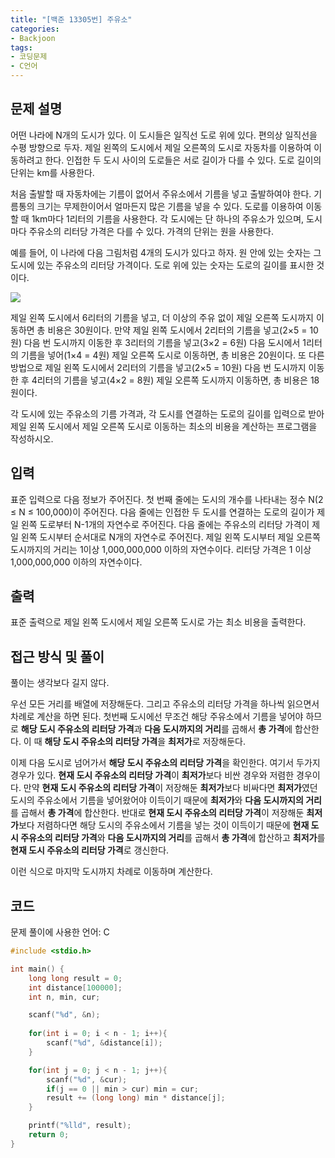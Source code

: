 ```yaml
---
title: "[백준 13305번] 주유소"
categories:
- Backjoon
tags:
- 코딩문제
- C언어
---
```


## 문제 설명

어떤 나라에 N개의 도시가 있다. 이 도시들은 일직선 도로 위에 있다. 편의상 일직선을 수평 방향으로 두자. 제일 왼쪽의 도시에서 제일 오른쪽의 도시로 자동차를 이용하여 이동하려고 한다. 인접한 두 도시 사이의 도로들은 서로 길이가 다를 수 있다. 도로 길이의 단위는 km를 사용한다.

처음 출발할 때 자동차에는 기름이 없어서 주유소에서 기름을 넣고 출발하여야 한다. 기름통의 크기는 무제한이어서 얼마든지 많은 기름을 넣을 수 있다. 도로를 이용하여 이동할 때 1km마다 1리터의 기름을 사용한다. 각 도시에는 단 하나의 주유소가 있으며, 도시 마다 주유소의 리터당 가격은 다를 수 있다. 가격의 단위는 원을 사용한다.

예를 들어, 이 나라에 다음 그림처럼 4개의 도시가 있다고 하자. 원 안에 있는 숫자는 그 도시에 있는 주유소의 리터당 가격이다. 도로 위에 있는 숫자는 도로의 길이를 표시한 것이다. 

![](https://onlinejudgeimages.s3-ap-northeast-1.amazonaws.com/problem/13305/1.png)

제일 왼쪽 도시에서 6리터의 기름을 넣고, 더 이상의 주유 없이 제일 오른쪽 도시까지 이동하면 총 비용은 30원이다. 만약 제일 왼쪽 도시에서 2리터의 기름을 넣고(2×5 = 10원) 다음 번 도시까지 이동한 후 3리터의 기름을 넣고(3×2 = 6원) 다음 도시에서 1리터의 기름을 넣어(1×4 = 4원) 제일 오른쪽 도시로 이동하면, 총 비용은 20원이다. 또 다른 방법으로 제일 왼쪽 도시에서 2리터의 기름을 넣고(2×5 = 10원) 다음 번 도시까지 이동한 후 4리터의 기름을 넣고(4×2 = 8원) 제일 오른쪽 도시까지 이동하면, 총 비용은 18원이다.

각 도시에 있는 주유소의 기름 가격과, 각 도시를 연결하는 도로의 길이를 입력으로 받아 제일 왼쪽 도시에서 제일 오른쪽 도시로 이동하는 최소의 비용을 계산하는 프로그램을 작성하시오.

## 입력

표준 입력으로 다음 정보가 주어진다. 첫 번째 줄에는 도시의 개수를 나타내는 정수 N(2 ≤ N ≤ 100,000)이 주어진다. 다음 줄에는 인접한 두 도시를 연결하는 도로의 길이가 제일 왼쪽 도로부터 N-1개의 자연수로 주어진다. 다음 줄에는 주유소의 리터당 가격이 제일 왼쪽 도시부터 순서대로 N개의 자연수로 주어진다. 제일 왼쪽 도시부터 제일 오른쪽 도시까지의 거리는 1이상 1,000,000,000 이하의 자연수이다. 리터당 가격은 1 이상 1,000,000,000 이하의 자연수이다. 

## 출력

표준 출력으로 제일 왼쪽 도시에서 제일 오른쪽 도시로 가는 최소 비용을 출력한다. 

## 접근 방식 및 풀이

풀이는 생각보다 길지 않다.

우선 모든 거리를 배열에 저장해둔다. 그리고 주유소의 리터당 가격을 하나씩 읽으면서 차례로 계산을 하면 된다. 첫번째 도시에선 무조건 해당 주유소에서  기름을 넣어야 하므로 **해당 도시 주유소의 리터당 가격**과 **다음 도시까지의 거리**를 곱해서 **총 가격**에 합산한다. 이 때 **해당 도시 주유소의 리터당 가격**을 **최저가**로 저장해둔다.

이제 다음 도시로 넘어가서 **해당 도시 주유소의 리터당 가격**을 확인한다. 여기서 두가지 경우가 있다.  **현재 도시 주유소의 리터당 가격**이 **최저가**보다 비싼 경우와 저렴한 경우이다. 만약 **현재 도시 주유소의 리터당 가격**이 저장해둔 **최저가**보다 비싸다면 **최저가**였던 도시의 주유소에서 기름을 넣어왔어야 이득이기 때문에 **최저가**와 **다음 도시까지의 거리**를 곱해서 **총 가격**에 합산한다. 반대로 **현재 도시 주유소의 리터당 가격**이 저장해둔 **최저가**보다 저렴하다면 해당 도시의 주유소에서 기름을 넣는 것이 이득이기 때문에 **현재 도시 주유소의 리터당 가격**와 **다음 도시까지의 거리**를 곱해서 **총 가격**에 합산하고 **최저가**를 **현재 도시 주유소의 리터당 가격**로 갱신한다.

이런 식으로 마지막 도시까지 차례로 이동하며 계산한다.

## 코드
문제 풀이에 사용한 언어: C

``` c
#include <stdio.h>

int main() {
    long long result = 0;
    int distance[100000];
    int n, min, cur;

    scanf("%d", &n);
    
    for(int i = 0; i < n - 1; i++){
        scanf("%d", &distance[i]);
    }

    for(int j = 0; j < n - 1; j++){
        scanf("%d", &cur);
        if(j == 0 || min > cur) min = cur;
        result += (long long) min * distance[j];
    }

    printf("%lld", result);
    return 0;
}
```
